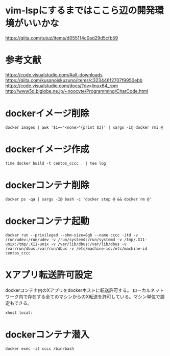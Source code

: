 # vim-lspにするまではここら辺の開発環境がいいかな

https://qiita.com/tutuz/items/d055114c0ad29d5cfb59




# 参考文献
https://code.visualstudio.com/#alt-downloads
https://qiita.com/kusanoiskuzuno/items/c323446f2707f9950ebb
https://code.visualstudio.com/docs/?dv=linux64_rpm
http://www5d.biglobe.ne.jp/~noocyte/Programming/CharCode.html

# dockerイメージ削除
```
docker images | awk '$1=="<none>"{print $3}' | xargs -I@ docker rmi @
```

# dockerイメージ作成
```
time docker build -t centos_cccc . | tee log
```

# dockerコンテナ削除
```
docker ps -qa | xargs -I@ bash -c 'docker stop @ && docker rm @'
```

# dockerコンテナ起動
```
docker run --privileged --shm-size=8gb --name cccc -itd -v /run/udev:/run/udev -v /run/systemd:/run/systemd -v /tmp/.X11-unix:/tmp/.X11-unix -v /var/lib/dbus:/var/lib/dbus -v /var/run/dbus:/var/run/dbus -v /etc/machine-id:/etc/machine-id centos_cccc
```

# Xアプリ転送許可設定
dockerコンテナ内のXアプリをdockerホストに転送許可する。 ローカルネットワーク内で存在する全てのマシンからのX転送を許可している。マシン単位で設定もできる。
```
xhost local:
```

# dockerコンテナ潜入
```
docker exec -it cccc /bin/bash
```
